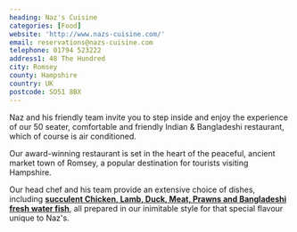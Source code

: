 ```yaml
---
heading: Naz's Cuisine
categories: [Food]
website: 'http://www.nazs-cuisine.com/'
email: reservations@nazs-cuisine.com
telephone: 01794 523222
address1: 48 The Hundred
city: Romsey
county: Hampshire
country: UK
postcode: SO51 8BX
---
```

Naz and his friendly team invite you to step inside and enjoy the experience of our 50 seater, comfortable and friendly Indian & Bangladeshi restaurant, which of course is air conditioned.

Our award-winning restaurant is set in the heart of the peaceful, ancient market town of Romsey, a popular destination for tourists visiting Hampshire.

Our head chef and his team provide an extensive choice of dishes, including **[succulent Chicken, Lamb, Duck, Meat, Prawns and Bangladeshi fresh water fish](http://www.nazs-cuisine.com/food.php)**, all prepared in our inimitable style for that special flavour unique to Naz's.

